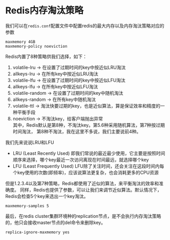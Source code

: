 # Redis内存淘汰策略
我们可以在`redis.conf`配置文件中配置redis的最大内存以及内存淘汰策略对应的参数
```
maxmemory 4GB
maxmemory-policy noeviction
```
Redis内置了8种策略供我们选择，如下：
1. volatile-lru -> 在设置了过期时间的key中按近似LRU淘汰
2. allkeys-lru -> 在所有key中按近似LRU淘汰
3. volatile-lfu -> 在设置了过期时间的key中按近似LFU淘汰
4. allkeys-lfu -> 在所有key中按近似LFU淘汰
5. volatile-random -> 在设置了过期时间的key中随机淘汰
6. allkeys-random -> 在所有key中随机淘汰
7. volatile-ttl -> 淘汰快要过期的key，也是近似算法，算是保证效率和精度的一种平衡手段
8. noeviction -> 不淘汰key，给客户端抛出异常  
其中，Redis默认是第8种，不淘汰key。第5.6种采用随机算法，第7种按过期时间淘汰，
第8种不淘汰，我在这里不多说，我们主要说前4种。  

我们先来说说LRU和LFU
+ LRU (Least Recently Used) 即我们常说的最近最少使用，它主要是按照时间顺序来选择，哪个key最近一次访问离现在时间最远，就选择哪个key
+ LFU (Least Frequently Used) LFU除了关注时间，还会关注在这段时间内每个key使用的次数(即频率)，应该说算法更复杂，也会消耗更多的CPU资源
 
 但是1.2.3.4以及第7种策略，Redis都使用了近似的算法，来平衡淘汰的效率和准确度。
 同样，Redis也提供了参数，可以让我们来调节近似算法。默认情况下，Redis会检查5个key来选出一个key淘汰。
 ```
maxmemory-samples 5
```

最后，在redis cluster集群环境种的replication节点，是不会执行内存淘汰策略的，他只会接收master节点的del命令来删除key。
```
replica-ignore-maxmemory yes
```